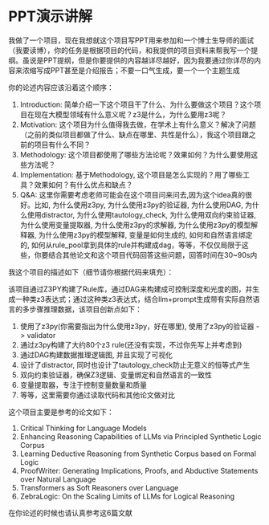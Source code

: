 # PPT演示讲解

我做了一个项目，现在我想就这个项目写PPT用来参加和一个博士生导师的面试（我要读博），你的任务是根据项目的代码，和我提供的项目资料来帮我写一个提纲。虽说是PPT提纲，但是你要提供的内容越详尽越好，因为我要通过你详尽的内容来浓缩写成PPT甚至是介绍报告；不要一口气生成，要一个一个主题生成

你的论述内容应该沿着这个顺序：
1. Introduction: 简单介绍一下这个项目干了什么、为什么要做这个项目？这个项目在现在大模型领域有什么意义呢？z3是什么，为什么要用z3呢？
2. Motivation: 这个项目为什么值得我去做，在学术上有什么意义？解决了问题（之前的类似项目都做了什么、缺点在哪里、共性是什么），我这个项目跟之前的项目有什么不同？
3. Methodology: 这个项目都使用了哪些方法论呢？效果如何？为什么要使用这些方法呢？
4. Implementation: 基于Methodology, 这个项目是怎么实现的？用了哪些工具？效果如何？有什么优点和缺点？
5. Q&A: 这里你需要考虑老师可能会在这个项目问来问去,因为这个idea真的很好。比如, 为什么使用z3py, 为什么使用z3py的验证器, 为什么使用DAG, 为什么使用distractor, 为什么使用tautology_check, 为什么使用双向约束验证器, 为什么使用变量提取器, 为什么使用z3py的求解器, 为什么使用z3py的模型解释器, 为什么使用z3py的模型解释, 变量是如何生成的, 如何和自然语言绑定的, 如何从rule_pool拿到具体的rule并构建成dag，等等，不仅仅局限于这些，你要结合其他论文和这个项目代码回答这些问题，回答时间在30~90s内

我这个项目的描述如下（细节请你根据代码来填充）：

该项目通过Z3PY构建了Rule库，通过DAG来构建成可控制深度和光度的图，并生成一种类z3表达式；通过这种类z3表达式，结合llm+prompt生成带有实际自然语言的多步骤推理数据，该项目创新点如下：
1. 使用了z3py(你需要指出为什么使用z3py，好在哪里), 使用了z3py的验证器 -> validator
2. 通过z3py构建了大约80个z3 rule(还没有实现，不过你先写上并考虑到)
2. 通过DAG构建数据推理逻辑图, 并且实现了可视化
3. 设计了distractor, 同时也设计了tautology_check防止无意义的恒等式产生
4. 双向约束验证器，确保Z3逻辑、变量绑定和自然语言的一致性
5. 变量提取器，专注于控制变量数量和质量
6. 等等，这里需要你通过读取代码和其他论文做对比





这个项目主要是参考的论文如下：
1. Critical Thinking for Language Models
2. Enhancing Reasoning Capabilities of LLMs via Principled Synthetic Logic Corpus
3. Learning Deductive Reasoning from Synthetic Corpus based on Formal Logic
4. ProofWriter: Generating Implications, Proofs, and Abductive Statements over Natural Language
5. Transformers as Soft Reasoners over Language
6. ZebraLogic: On the Scaling Limits of LLMs for Logical Reasoning

在你论述的时候也请认真参考这6篇文献

